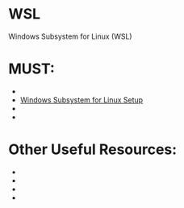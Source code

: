 # WSL
Windows Subsystem for Linux (WSL)

# MUST:
<ul>
  <li><a href="https://wiki.ubuntu.com/WSL#Starting_Ubuntu_on_WSL"><What is WSL?/a></li>
  <li><a href="https://github.com/HackTechGO/Windows-Subsystem-For-Linux-Setup-Guide">Windows Subsystem for Linux Setup</a></li>
  <li><a href=""></a></li>
  <li><a href=""></a></li>
</ul>

# Other Useful Resources:
<ul>
  <li><a href=""></a></li>    
  <li><a href=""></a></li>
  <li><a href=""></a></li>
  <li><a href=""></a></li>
</ul

